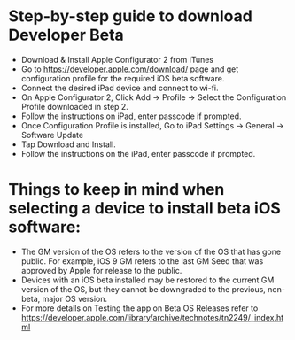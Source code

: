 # Step-by-step guide to download Developer Beta
- Download & Install Apple Configurator 2 from iTunes
- Go to https://developer.apple.com/download/ page and get configuration profile for the required iOS beta software. 
- Connect the desired iPad device and connect to wi-fi.
- On Apple Configurator 2, Click Add → Profile → Select the Configuration Profile downloaded in step 2. 
- Follow the instructions on iPad, enter passcode if prompted.
- Once Configuration Profile is installed, Go to iPad Settings → General → Software Update
- Tap Download and Install.
- Follow the instructions on the iPad, enter passcode if prompted. 

# Things to keep in mind when selecting a device to install beta iOS software:

- The GM version of the OS refers to the version of the OS that has gone public. For example, iOS 9 GM refers to the last GM Seed that was approved by Apple for release to the public.
- Devices with an iOS beta installed may be restored to the current GM version of the OS, but they cannot be downgraded to the previous, non-beta, major OS version.
- For more details on Testing the app on Beta OS Releases refer to https://developer.apple.com/library/archive/technotes/tn2249/_index.html 

